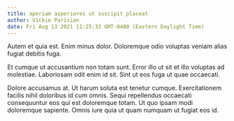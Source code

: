 ```yaml
---
title: aperiam asperiores ut suscipit placeat
author: Vickie Parisian
date: Fri Aug 13 2021 11:25:33 GMT-0400 (Eastern Daylight Time)
---
```

Autem et quia est. Enim minus dolor. Doloremque odio voluptas veniam alias fugiat debitis fuga.

 Et cumque ut accusantium non totam sunt. Error illo ut sit et illo voluptas ad molestiae. Laboriosam odit enim id sit. Sint ut eos fuga ut quae occaecati.

 Dolore accusamus at. Ut harum soluta est tenetur cumque. Exercitationem facilis nihil doloribus id cum omnis. Sequi repellendus occaecati consequuntur eos qui est doloremque totam. Ut quo ipsam modi doloremque sapiente. Omnis iure quia ut quam numquam ut fugiat eos id.